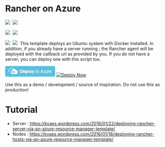 # Rancher on Azure

<IMG SRC="https://azbotstorage.blob.core.windows.net/badges/docker-rancher/PublicLastTestDate.svg" />&nbsp;
<IMG SRC="https://azbotstorage.blob.core.windows.net/badges/docker-rancher/PublicDeployment.svg" />&nbsp;

<IMG SRC="https://azbotstorage.blob.core.windows.net/badges/docker-rancher/FairfaxLastTestDate.svg" />&nbsp;
<IMG SRC="https://azbotstorage.blob.core.windows.net/badges/docker-rancher/FairfaxDeployment.svg" />&nbsp;

<IMG SRC="https://azbotstorage.blob.core.windows.net/badges/docker-rancher/BestPracticeResult.svg" />&nbsp;
<IMG SRC="https://azbotstorage.blob.core.windows.net/badges/docker-rancher/CredScanResult.svg" />&nbsp;
This template deploys an Ubuntu system with Docker installed. In addition, if you already have a server running ; the Rancher agent will be deployed with the callback url as provided by you. If you do not have a server, you can deploy one with this script too. 

[![Deploy Now](https://raw.githubusercontent.com/Azure/azure-quickstart-templates/master/1-CONTRIBUTION-GUIDE/images/deploytoazure.png)](https://portal.azure.com/#create/Microsoft.Template/uri/https%3A%2F%2Fraw.githubusercontent.com%2FAzure%2Fazure-quickstart-templates%2Fmaster%2Fdocker-rancher%2Fazuredeploy.json)
[![Deploy Now](https://camo.githubusercontent.com/536ab4f9bc823c2e0ce72fb610aafda57d8c6c12/687474703a2f2f61726d76697a2e696f2f76697375616c697a65627574746f6e2e706e67)](http://armviz.io/#/?load=https%3A%2F%2Fraw.githubusercontent.com%2FAzure%2Fazure-quickstart-templates%2Fmaster%2Fdocker-rancher%2Fazuredeploy.json)

Use this as a demo / development / source of inspiration. Do not use this as production!

# Tutorial
* Server : https://kvaes.wordpress.com/2016/01/22/deploying-rancher-server-via-an-azure-resource-manager-template/
* Nodes : https://kvaes.wordpress.com/2016/01/18/deploying-rancher-hosts-via-an-azure-resource-manager-template/
